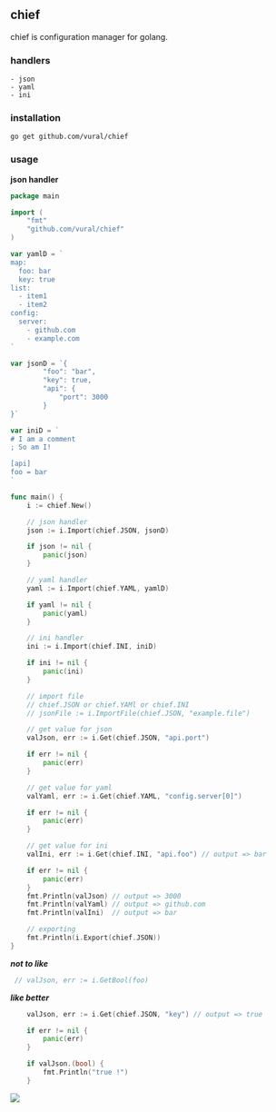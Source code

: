 ## chief ##

chief is configuration manager for golang.

### handlers ###
    - json
    - yaml
    - ini

### installation ###

```
go get github.com/vural/chief
```

### usage ###

**json handler**
```go
package main

import (
    "fmt"
    "github.com/vural/chief"
)

var yamlD = `
map:
  foo: bar
  key: true
list:
  - item1
  - item2
config:
  server:
    - github.com
    - example.com
`

var jsonD = `{
        "foo": "bar",
        "key": true,
        "api": {
            "port": 3000
        }
}`

var iniD = `
# I am a comment
; So am I!

[api]
foo = bar
`

func main() {
    i := chief.New()

    // json handler
    json := i.Import(chief.JSON, jsonD)

    if json != nil {
        panic(json)
    }

    // yaml handler
    yaml := i.Import(chief.YAML, yamlD)

    if yaml != nil {
        panic(yaml)
    }

    // ini handler
    ini := i.Import(chief.INI, iniD)

    if ini != nil {
        panic(ini)
    }

    // import file
    // chief.JSON or chief.YAMl or chief.INI
    // jsonFile := i.ImportFile(chief.JSON, "example.file")

    // get value for json
    valJson, err := i.Get(chief.JSON, "api.port")

    if err != nil {
        panic(err)
    }

    // get value for yaml
    valYaml, err := i.Get(chief.YAML, "config.server[0]")

    if err != nil {
        panic(err)
    }

    // get value for ini
    valIni, err := i.Get(chief.INI, "api.foo") // output => bar

    if err != nil {
        panic(err)
    }
    fmt.Println(valJson) // output => 3000
    fmt.Println(valYaml) // output => github.com
    fmt.Println(valIni)  // output => bar

    // exporting
    fmt.Println(i.Export(chief.JSON))
}
```

***not to like***
```go
 // valJson, err := i.GetBool(foo)
```

***like better***
```go
    valJson, err := i.Get(chief.JSON, "key") // output => true

    if err != nil {
        panic(err)
    }

    if valJson.(bool) {
        fmt.Println("true !")
    }
```

![](http://www.topito.com/wp-content/uploads/2013/01/code-34.gif)